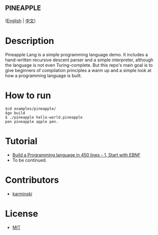 PINEAPPLE
---------

([English](./README.md) | [中文](./README-zh-CN.md))


# Description

Pineapple Lang is a simple programming language demo. It includes a hand-written recursive descent parser and a simple interpreter, although the language is not even Turing-complete. But this repo's main goal is to give beginners of compilation principles a warm up and a simple look at how a programming language is built.


# How to run

```terminal
$cd examples/pineapple/
$go build
$ ./pineapple hello-world.pineapple
pen pineapple apple pen.

```

# Tutorial

- [Build a Programming language in 450 lines - 1, Start with EBNF](./DOCUMENTS/tutorial-1-start-with-ebnf.md)
- To be continued.

# Contributors

- [karminski](https://github.com/karminski)

# License

- [MIT](./LICENSE)
